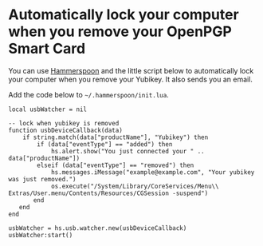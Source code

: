 # Automatically lock your computer when you remove your OpenPGP Smart Card


You can use [Hammerspoon](http://www.hammerspoon.org/) and the little script below to automatically lock your computer when you remove your Yubikey. It also sends you an email.


Add the code below to `~/.hammerspoon/init.lua`.

    local usbWatcher = nil

    -- lock when yubikey is removed
    function usbDeviceCallback(data)
    	if string.match(data["productName"], "Yubikey") then
            if (data["eventType"] == "added") then
            	hs.alert.show("You just connected your " .. data["productName"])
            elseif (data["eventType"] == "removed") then
            	hs.messages.iMessage("example@example.com", "Your yubikey was just removed.")
            	os.execute("/System/Library/CoreServices/Menu\\ Extras/User.menu/Contents/Resources/CGSession -suspend")
           end
       end
    end

    usbWatcher = hs.usb.watcher.new(usbDeviceCallback)
    usbWatcher:start()
